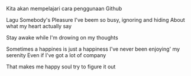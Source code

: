 Kita akan mempelajari cara penggunaan Github

Lagu Somebody's Pleasure
I've beem so busy, ignoring and hiding
About what my heart actually say 

Stay awake while I'm drowing on my thoughts

Sometimes a happines is just a happiness
I've never been enjoying' my serenity
Even if I've got a lot of company

That makes me happy
soul try to figure it out




